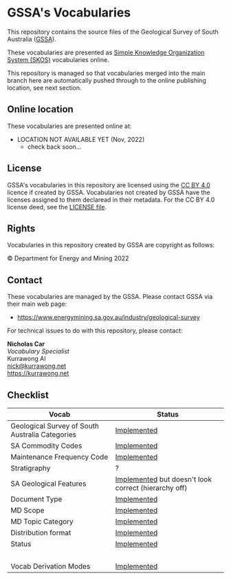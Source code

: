 # GSSA's Vocabularies

This repository contains the source files of the Geological Survey of South Australia ([GSSA](https://www.energymining.sa.gov.au/industry/geological-survey)). 

These vocabularies are presented as [Simple Knowledge Organization System (SKOS)](https://www.w3.org/TR/skos-reference/) vocabularies online. 

This repository is managed so that vocabularies merged into the main branch here are automatically pushed through to the online publishing location, see next section.

## Online location

These vocabularies are presented online at:

* LOCATION NOT AVAILABLE YET (Nov, 2022)
    * check back soon...

## License  
GSSA's vocabularies in this repository are licensed using the [CC BY 4.0](https://creativecommons.org/licenses/by/4.0/) licence if created by GSSA. Vocabularies not created by GSSA have the licenses assigned to them declaread in their metadata. For the CC BY 4.0 license deed, see the [LICENSE file](LICENSE).

## Rights

Vocabularies in this repository created by GSSA are copyright as follows:

&copy; Department for Energy and Mining 2022

## Contact

These vocabularies are managed by the GSSA. Please contact GSSA via their main web page:

* <https://www.energymining.sa.gov.au/industry/geological-survey>

For technical issues to do with this repository, please contact:

**Nicholas Car**  
_Vocabulary Specialist_  
Kurrawong AI  
<nick@kurrawong.net>  
<https://kurrawong.net>

## Checklist

**Vocab** | **Status**
--- | ---
Geological Survey of South Australia Categories | [Implemented](https://prezcli.azurewebsites.net/vocab/gssa-categories)
SA Commodity Codes | [Implemented](https://prezcli.azurewebsites.net/vocab/commodity-codes)
Maintenance Frequency Code | [Implemented](https://prezcli.azurewebsites.net/vocab/MD_MaintenanceFrequencyCode)
Stratigraphy | ?
SA Geological Features | [Implemented](https://prezcli.azurewebsites.net/vocab/sa-geological-features) but doesn't look correct (hierarchy off)
Document Type | [Implemented](https://prezcli.azurewebsites.net/vocab/gssa-doc-types)
MD Scope | [Implemented](https://prezcli.azurewebsites.net/vocab/MD_ScopeCode)
MD Topic Category | [Implemented](https://prezcli.azurewebsites.net/vocab/topic-categories)
Distribution format | [Implemented](https://prezcli.azurewebsites.net/vocab/distribution-formats)
Status | [Implemented](https://prezcli.azurewebsites.net/vocab/work-status)
&nbsp; | &nbsp;
Vocab Derivation Modes | [Implemented](https://prezcli.azurewebsites.net/vocab/vocab-derivation-modes)
